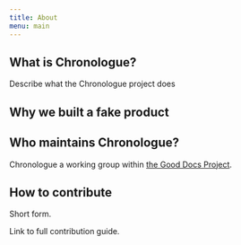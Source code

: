 ```yaml
---
title: About
menu: main
---
```


## What is Chronologue?
Describe what the Chronologue project does

## Why we built a fake product


## Who maintains Chronologue?
Chronologue a working group within [the Good Docs Project](https://thegooddocsproject.dev/). 

## How to contribute

Short form. 

Link to full contribution guide. 